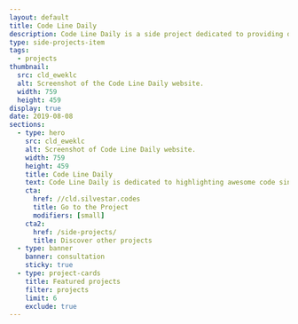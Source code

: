 ```yaml
---
layout: default
title: Code Line Daily
description: Code Line Daily is a side project dedicated to providing daily single-liners to help developers improve skills and knowledge in the field of web development.
type: side-projects-item
tags:
  - projects
thumbnail:
  src: cld_eweklc
  alt: Screenshot of the Code Line Daily website.
  width: 759
  height: 459
display: true
date: 2019-08-08
sections:
  - type: hero
    src: cld_eweklc
    alt: Screenshot of Code Line Daily website.
    width: 759
    height: 459
    title: Code Line Daily
    text: Code Line Daily is dedicated to highlighting awesome code single-liners.
    cta:
      href: //cld.silvestar.codes
      title: Go to the Project
      modifiers: [small]
    cta2:
      href: /side-projects/
      title: Discover other projects
  - type: banner
    banner: consultation
    sticky: true
  - type: project-cards
    title: Featured projects
    filter: projects
    limit: 6
    exclude: true
---
```

